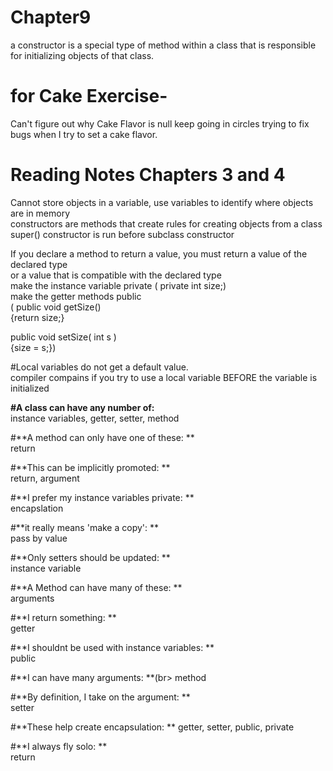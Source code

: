 # Chapter9
 a constructor is a special type of method within a class that is responsible for initializing objects of that class.
# for Cake Exercise- 
Can't figure out why Cake Flavor is null keep going in circles trying to fix bugs when I try to set a cake flavor.

# Reading Notes Chapters 3 and 4
Cannot store objects in a variable, use variables to identify where objects are in memory<br>
constructors are methods that create rules for creating objects from a class<br>
super() constructor is run before subclass constructor<br>

If you declare a method to return a value, you must return a value of the declared type<br>
or a value that is compatible with the declared type<br>
make the instance variable private ( private int size;)<br>
make the getter methods public <br>
( public void getSize()<br>
{return size;} <br>

public void setSize( int s )<br>
{size = s;})<br>

#Local variables do not get a default value. <br>
compiler compains if you try to use a local variable BEFORE the variable is initialized <br>


**#A class can have any number of:**<br>
instance variables, getter, setter, method<br>

#**A method can only have one of these: ** <br>
return<br>

#**This can be implicitly promoted: **<br>
return, argument<br>

#**I prefer my instance variables private: **<br>
encapslation<br>

#**it really means 'make a copy': **<br>
pass by value<br>

#**Only setters should be updated: **<br>
instance variable<br>

#**A Method can have many of these: **<br>
arguments<br>

#**I return something: **<br>
getter<br>

#**I shouldnt be used with instance variables: **<br>
public<br>

#**I can have many arguments: **(br>
method<br>

#**By definition, I take on the argument: **<br>
setter<br>

#**These help create encapsulation: **
getter, setter, public, private

#**I always fly solo: **<br>
return<br>
